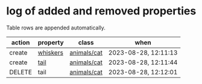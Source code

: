 # log of added and removed properties

Table rows are appended automatically.

| action | property | class | when |
|--------|----------|-------|------|
| create | [whiskers](../../classes/animals/cat/properties/whiskers) | [animals/cat](../../classes/animals/cat) | 2023-08-28, 12:11:13 |
| create | [tail](../../classes/animals/cat/properties/tail) | [animals/cat](../../classes/animals/cat) | 2023-08-28, 12:11:44 |
| DELETE | tail | [animals/cat](../../classes/animals/cat) | 2023-08-28, 12:12:01 |
